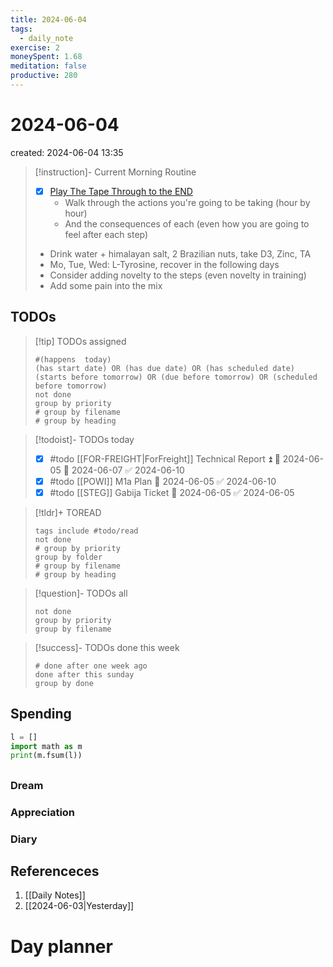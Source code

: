 ```yaml
---
title: 2024-06-04
tags:
  - daily_note
exercise: 2
moneySpent: 1.68
meditation: false
productive: 280
---
```

# 2024-06-04
created: 2024-06-04 13:35

> [!instruction]- Current Morning Routine
> - [x] [Play The Tape Through to the END](https://youtu.be/6CWq8wyS90o?si=FdqthmYdGg12ubuB)
> 	- Walk through the actions you're going to be taking (hour by hour)
> 	- And the consequences of each (even how you are going to feel after each step)
> - Drink water + himalayan salt, 2 Brazilian nuts, take D3, Zinc, TA
> - Mo, Tue, Wed: L-Tyrosine, recover in the following days
> - Consider adding novelty to the steps (even novelty in training)
> - Add some pain into the mix

## TODOs
>[!tip] TODOs assigned
> ```tasks
> #(happens  today)
> (has start date) OR (has due date) OR (has scheduled date)
> (starts before tomorrow) OR (due before tomorrow) OR (scheduled before tomorrow)
> not done
> group by priority
> # group by filename
> # group by heading
> ```

>[!todoist]- TODOs today
>- [x] #todo [[FOR-FREIGHT|ForFreight]] Technical Report ⏫ 🛫 2024-06-05 📅 2024-06-07 ✅ 2024-06-10
>- [x] #todo [[POWI]] M1a Plan 🛫 2024-06-05 ✅ 2024-06-10
>- [x] #todo [[STEG]] Gabija Ticket 🛫 2024-06-05 ✅ 2024-06-05

>[!tldr]+ TOREAD
> ```tasks
> tags include #todo/read 
> not done
> # group by priority
> group by folder
> # group by filename
> # group by heading
> ```

>[!question]- TODOs all
> ```tasks
> not done
> group by priority
> group by filename
> ```

>[!success]- TODOs done this week
> ```tasks
> # done after one week ago
> done after this sunday
> group by done
>  ```

## Spending
```python
l = []
import math as m
print(m.fsum(l))
```

##
### Dream

### Appreciation

### Diary

## Referenceces
1. [[Daily Notes]]
2. [[2024-06-03|Yesterday]]

# Day planner
